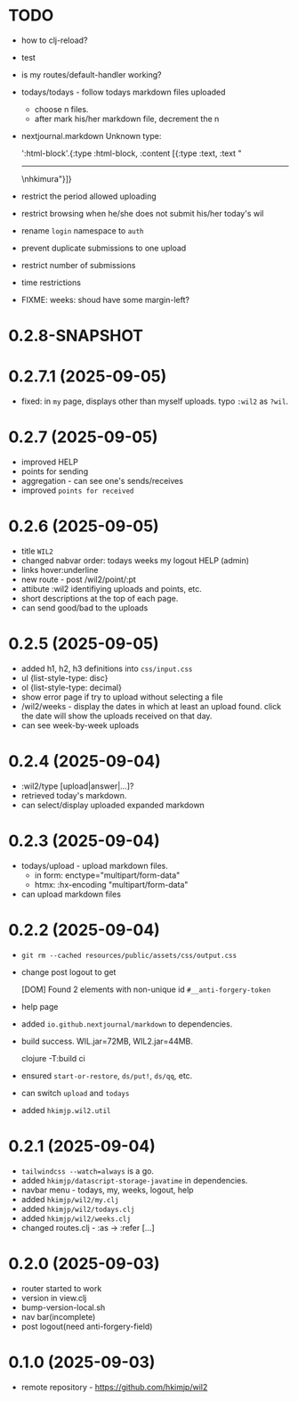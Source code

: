 # TODO

- how to clj-reload?
- test
- is my routes/default-handler working?
- todays/todays - follow todays markdown files uploaded
    - choose n files.
    - after mark his/her markdown file, decrement the n
- nextjournal.markdown Unknown type:

    ':html-block'.{:type :html-block, :content [{:type :text, :text "<hr>\nhkimura"}]}

- restrict the period allowed uploading
- restrict browsing when he/she does not submit his/her today's wil
- rename `login` namespace to `auth`
- prevent duplicate submissions to one upload
- restrict number of submissions
- time restrictions
- FIXME: weeks: shoud have some margin-left?


# 0.2.8-SNAPSHOT

# 0.2.7.1 (2025-09-05)

- fixed: in `my` page, displays other than myself uploads.
  typo `:wil2` as `?wil`.

# 0.2.7 (2025-09-05)

- improved HELP
- points for sending
- aggregation - can see one's sends/receives
- improved `points for received`

# 0.2.6 (2025-09-05)

- title `WIL2`
- changed nabvar order: todays weeks my logout HELP (admin)
- links hover:underline
- new route - post /wil2/point/:pt
- attibute :wil2 identifiying uploads and points, etc.
- short descriptions at the top of each page.
- can send good/bad to the uploads

# 0.2.5 (2025-09-05)

- added h1, h2, h3 definitions into `css/input.css`
- ul {list-style-type: disc}
- ol {list-style-type: decimal}
- show error page if try to upload without selecting a file
- /wil2/weeks - display the dates in which at least an upload found.
  click the date will show the uploads received on that day.
- can see week-by-week uploads

# 0.2.4 (2025-09-04)

- :wil2/type [upload|answer|...]?
- retrieved today's markdown.
- can select/display uploaded expanded markdown

# 0.2.3 (2025-09-04)

- todays/upload - upload markdown files.
    - in form: enctype="multipart/form-data"
    - htmx: :hx-encoding "multipart/form-data"
- can upload markdown files

# 0.2.2 (2025-09-04)

- `git rm --cached resources/public/assets/css/output.css`
- change post logout to get

    [DOM] Found 2 elements with non-unique id `#__anti-forgery-token`

- help page
- added `io.github.nextjournal/markdown` to dependencies.
- build success. WIL.jar=72MB, WIL2.jar=44MB.

    clojure -T:build ci

- ensured `start-or-restore`, `ds/put!`, `ds/qq`, etc.
- can switch `upload` and `todays`
- added `hkimjp.wil2.util`

# 0.2.1 (2025-09-04)

- `tailwindcss --watch=always` is a go.
- added `hkimjp/datascript-storage-javatime` in dependencies.
- navbar menu - todays, my, weeks, logout, help
- added `hkimjp/wil2/my.clj`
- added `hkimjp/wil2/todays.clj`
- added `hkimjp/wil2/weeks.clj`
- changed routes.clj - :as -> :refer [...]

# 0.2.0 (2025-09-03)

- router started to work
- version in view.clj
- bump-version-local.sh
- nav bar(incomplete)
- post logout(need anti-forgery-field)

# 0.1.0 (2025-09-03)

- remote repository - https://github.com/hkimjp/wil2
